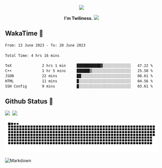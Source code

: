 <div align="center">
<img src="https://images.weserv.nl/?url=avatars.githubusercontent.com/u/10475770?v=4&h=360&w=360&fit=cover&mask=circle&maxage=7d"/>
</div>

<div align="center">

**I'm Twiliness.** <a href="https://github.com/DarkHighness"><img src="https://media.giphy.com/media/hvRJCLFzcasrR4ia7z/giphy.gif" width="5%"></a>

</div>

## WakaTime 🧐

<!--START_SECTION:waka-->

```txt
From: 13 June 2023 - To: 20 June 2023

Total Time: 4 hrs 16 mins

TeX              2 hrs 1 min     ███████████▓░░░░░░░░░░░░░   47.22 %
C++              1 hr 5 mins     ██████▒░░░░░░░░░░░░░░░░░░   25.58 %
JSON             22 mins         ██░░░░░░░░░░░░░░░░░░░░░░░   08.61 %
HTML             11 mins         █░░░░░░░░░░░░░░░░░░░░░░░░   04.56 %
SSH Config       9 mins          █░░░░░░░░░░░░░░░░░░░░░░░░   03.61 %
```

<!--END_SECTION:waka-->

## Github Status 🥰

<div style="display: flex; gap: 8px;">
<img src="https://github-readme-stats.vercel.app/api?username=DarkHighness&count_private=true&show_icons=true&hide_border=true"/>
<img src="https://github-readme-stats.vercel.app/api/top-langs/?username=DarkHighness&hide_border=true"/>
</div>

<!-- ![3D-Profile](https://raw.githubusercontent.com/DarkHighness/DarkHighness/master/profile-3d-contrib/profile-south-season-animate.svg) -->

![Snake-Profile](https://raw.githubusercontent.com/DarkHighness/DarkHighness/master/dist/github-snake.svg)

 ![Markdown](https://img.shields.io/badge/markdown%20💘-%23000000.svg?style=for-the-badge&logo=markdown&logoColor=white)



